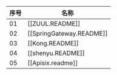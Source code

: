
| 序号 | 名称                     |
| ---- | ------------------------ |
| 01   | [[ZUUL.README]]          |
| 02   | [[SpringGateway.README]] |
| 03   | [[Kong.README]]          |
| 04   | [[shenyu.README]]        |
| 05   | [[Apisix.readme]]                         |
